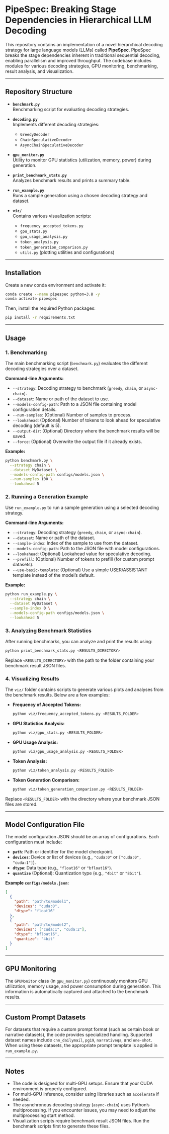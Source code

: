 # PipeSpec: Breaking Stage Dependencies in Hierarchical LLM Decoding

This repository contains an implementation of a novel hierarchical decoding strategy for large language models (LLMs) called **PipeSpec**. PipeSpec breaks the stage dependencies inherent in traditional sequential decoding, enabling parallelism and improved throughput. The codebase includes modules for various decoding strategies, GPU monitoring, benchmarking, result analysis, and visualization.

---

## Repository Structure

- **`benchmark.py`**  
  Benchmarking script for evaluating decoding strategies.
  
- **`decoding.py`**  
  Implements different decoding strategies:
  - `GreedyDecoder`
  - `ChainSpeculativeDecoder`
  - `AsyncChainSpeculativeDecoder`

- **`gpu_monitor.py`**  
  Utility to monitor GPU statistics (utilization, memory, power) during generation.

- **`print_benchmark_stats.py`**  
  Analyzes benchmark results and prints a summary table.

- **`run_example.py`**  
  Runs a sample generation using a chosen decoding strategy and dataset.

- **`viz/`**  
  Contains various visualization scripts:
  - `frequency_accepted_tokens.py`
  - `gpu_stats.py`
  - `gpu_usage_analysis.py`
  - `token_analysis.py`
  - `token_generation_comparison.py`
  - `utils.py` (plotting utilities and configurations)

---

## Installation

Create a new conda environment and activate it:

```bash
conda create --name pipespec python=3.8 -y
conda activate pipespec
```

Then, install the required Python packages:

```bash
pip install -r requirements.txt
```

---

## Usage

### 1. Benchmarking

The main benchmarking script (`benchmark.py`) evaluates the different decoding strategies over a dataset.

**Command-line Arguments:**

- `--strategy`: Decoding strategy to benchmark (`greedy`, `chain`, or `async-chain`).
- `--dataset`: Name or path of the dataset to use.
- `--models-config-path`: Path to a JSON file containing model configuration details.
- `--num-samples`: (Optional) Number of samples to process.
- `--lookahead`: (Optional) Number of tokens to look ahead for speculative decoding (default is 5).
- `--output-dir`: (Optional) Directory where the benchmark results will be saved.
- `--force`: (Optional) Overwrite the output file if it already exists.

**Example:**

```bash
python benchmark.py \
  --strategy chain \
  --dataset MyDataset \
  --models-config-path configs/models.json \
  --num-samples 100 \
  --lookahead 5
```

### 2. Running a Generation Example

Use `run_example.py` to run a sample generation using a selected decoding strategy.

**Command-line Arguments:**

- `--strategy`: Decoding strategy (`greedy`, `chain`, or `async-chain`).
- `--dataset`: Name or path of the dataset.
- `--sample-index`: Index of the sample to use from the dataset.
- `--models-config-path`: Path to the JSON file with model configurations.
- `--lookahead`: (Optional) Lookahead value for speculative decoding.
- `--prefill`: (Optional) Number of tokens to prefill (for custom prompt datasets).
- `--use-basic-template`: (Optional) Use a simple USER/ASSISTANT template instead of the model’s default.

**Example:**

```bash
python run_example.py \
  --strategy chain \
  --dataset MyDataset \
  --sample-index 0 \
  --models-config-path configs/models.json \
  --lookahead 5
```

### 3. Analyzing Benchmark Statistics

After running benchmarks, you can analyze and print the results using:

```bash
python print_benchmark_stats.py <RESULTS_DIRECTORY>
```

Replace `<RESULTS_DIRECTORY>` with the path to the folder containing your benchmark result JSON files.

### 4. Visualizing Results

The `viz/` folder contains scripts to generate various plots and analyses from the benchmark results. Below are a few examples:

- **Frequency of Accepted Tokens:**

  ```bash
  python viz/frequency_accepted_tokens.py <RESULTS_FOLDER>
  ```

- **GPU Statistics Analysis:**

  ```bash
  python viz/gpu_stats.py <RESULTS_FOLDER>
  ```

- **GPU Usage Analysis:**

  ```bash
  python viz/gpu_usage_analysis.py <RESULTS_FOLDER>
  ```

- **Token Analysis:**

  ```bash
  python viz/token_analysis.py <RESULTS_FOLDER>
  ```

- **Token Generation Comparison:**

  ```bash
  python viz/token_generation_comparison.py <RESULTS_FOLDER>
  ```

Replace `<RESULTS_FOLDER>` with the directory where your benchmark JSON files are stored.

---

## Model Configuration File

The model configuration JSON should be an array of configurations. Each configuration must include:

- **`path`**: Path or identifier for the model checkpoint.
- **`devices`**: Device or list of devices (e.g., `"cuda:0"` or `["cuda:0", "cuda:1"]`).
- **`dtype`**: Data type (e.g., `"float16"` or `"bfloat16"`).
- **`quantize`** (Optional): Quantization type (e.g., `"4bit"` or `"8bit"`).

**Example `configs/models.json`:**

```json
[
  {
    "path": "path/to/model1",
    "devices": "cuda:0",
    "dtype": "float16"
  },
  {
    "path": "path/to/model2",
    "devices": ["cuda:1", "cuda:2"],
    "dtype": "bfloat16",
    "quantize": "4bit"
  }
]
```

---

## GPU Monitoring

The `GPUMonitor` class (in `gpu_monitor.py`) continuously monitors GPU utilization, memory usage, and power consumption during generation. This information is automatically captured and attached to the benchmark results.

---

## Custom Prompt Datasets

For datasets that require a custom prompt format (such as certain book or narrative datasets), the code provides specialized handling. Supported dataset names include `cnn_dailymail`, `pg19`, `narrativeqa`, and `one-shot`. When using these datasets, the appropriate prompt template is applied in `run_example.py`.

---

## Notes

- The code is designed for multi-GPU setups. Ensure that your CUDA environment is properly configured.
- For multi-GPU inference, consider using libraries such as `accelerate` if needed.
- The asynchronous decoding strategy (`async-chain`) uses Python’s multiprocessing. If you encounter issues, you may need to adjust the multiprocessing start method.
- Visualization scripts require benchmark result JSON files. Run the benchmark scripts first to generate these files.

